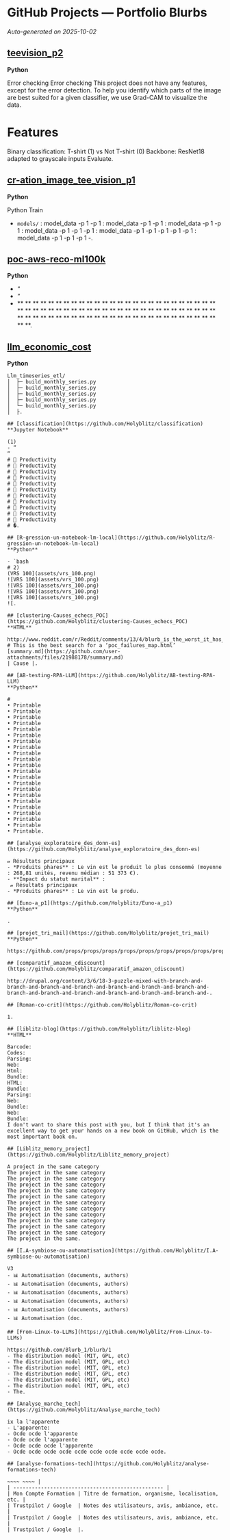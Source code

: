 # GitHub Projects — Portfolio Blurbs

_Auto-generated on 2025-10-02_

## [teevision_p2](https://github.com/Holyblitz/teevision_p2)
**Python**

Error checking
Error checking
This project does not have any features, except for the error detection.
To help you identify which parts of the image are best suited for a given classifier, we use Grad-CAM to visualize the data.
# Features
Binary classification: T-shirt (1) vs Not T-shirt (0)
Backbone: ResNet18 adapted to grayscale inputs
Evaluate.

## [cr-ation_image_tee_vision_p1](https://github.com/Holyblitz/cr-ation_image_tee_vision_p1)
**Python**

Python Train
- `models/` : model_data -p 1 -p 1
: model_data -p 1 -p 1
: model_data -p 1 -p 1
: model_data -p 1 -p 1 -p 1
: model_data -p 1 -p 1 -p 1 -p 1 -p 1
: model_data -p 1 -p 1 -p 1 -.

## [poc-aws-reco-ml100k](https://github.com/Holyblitz/poc-aws-reco-ml100k)
**Python**

- “
- “
- ** ** ** ** ** ** ** ** ** ** ** ** ** ** ** ** ** ** ** ** ** ** ** ** ** ** ** ** ** ** ** ** ** ** ** ** ** ** ** ** ** ** ** ** ** ** ** ** ** ** ** ** ** ** ** ** ** ** ** ** ** ** ** ** ** ** ** ** ** ** ** ** ** ** ** ** ** ** ** **.

## [llm_economic_cost](https://github.com/Holyblitz/llm_economic_cost)
**Python**

```
Llm_timeseries_etl/
│  ├─ build_monthly_series.py
│  ├─ build_monthly_series.py
│  ├─ build_monthly_series.py
│  ├─ build_monthly_series.py
│  └─ build_monthly_series.py
│  ├.

## [classification](https://github.com/Holyblitz/classification)
**Jupyter Notebook**

(1)
- “
“
# 📌 Productivity
# 📌 Productivity
# 📌 Productivity
# 📌 Productivity
# 📌 Productivity
# 📌 Productivity
# 📌 Productivity
# 📌 Productivity
# 📌 Productivity
# 📌 Productivity
# 📌 Productivity
# �.

## [R-gression-un-notebook-lm-local](https://github.com/Holyblitz/R-gression-un-notebook-lm-local)
**Python**

- `bash
# 2)
(VRS 100](assets/vrs_100.png)
![VRS 100](assets/vrs_100.png)
![VRS 100](assets/vrs_100.png)
![VRS 100](assets/vrs_100.png)
![VRS 100](assets/vrs_100.png)
![.

## [clustering-Causes_echecs_POC](https://github.com/Holyblitz/clustering-Causes_echecs_POC)
**HTML**

http://www.reddit.com/r/Reddit/comments/13/4/blurb_is_the_worst_it_has_been_ever/
# This is the best search for a ‘poc_failures_map.html’ 
[summary.md](https://github.com/user-attachments/files/21988178/summary.md)
| Cause |.

## [AB-testing-RPA-LLM](https://github.com/Holyblitz/AB-testing-RPA-LLM)
**Python**

#
• Printable
• Printable
• Printable
• Printable
• Printable
• Printable
• Printable
• Printable
• Printable
• Printable
• Printable
• Printable
• Printable
• Printable
• Printable
• Printable
• Printable
• Printable
• Printable
• Printable
• Printable
• Printable.

## [analyse_exploratoire_des_donn-es](https://github.com/Holyblitz/analyse_exploratoire_des_donn-es)

𝓊 Résultats principaux
- *Produits phares** : Le vin est le produit le plus consommé (moyenne : 268,81 unités, revenu médian : 51 373 €).
- **Impact du statut marital** :
 𝓊 Résultats principaux
- *Produits phares** : Le vin est le produ.

## [Euno-a_p1](https://github.com/Holyblitz/Euno-a_p1)
**Python**

.

## [projet_tri_mail](https://github.com/Holyblitz/projet_tri_mail)
**Python**

https://github.com/props/props/props/props/props/props/props/props/props/props/props/props/props/props/props/props/props/props/props/props/props/props/props/props/props/props/props/props/.

## [comparatif_amazon_cdiscount](https://github.com/Holyblitz/comparatif_amazon_cdiscount)

http://drupal.org/content/3/6/18-3-puzzle-mixed-with-branch-and-branch-and-branch-and-branch-and-branch-and-branch-and-branch-and-branch-and-branch-and-branch-and-branch-and-branch-and-branch-and-.

## [Roman-co-crit](https://github.com/Holyblitz/Roman-co-crit)

1.

## [liblitz-blog](https://github.com/Holyblitz/liblitz-blog)
**HTML**

Barcode:
Codes:
Parsing:
Web:
Html:
Bundle:
HTML:
Bundle:
Parsing:
Web:
Bundle:
Web:
Bundle:
I don't want to share this post with you, but I think that it's an excellent way to get your hands on a new book on GitHub, which is the most important book on.

## [Liblitz_memory_project](https://github.com/Holyblitz/Liblitz_memory_project)

A project in the same category
The project in the same category
The project in the same category
The project in the same category
The project in the same category
The project in the same category
The project in the same category
The project in the same category
The project in the same category
The project in the same category
The project in the same category
The project in the same category
The project in the same.

## [I.A-symbiose-ou-automatisation](https://github.com/Holyblitz/I.A-symbiose-ou-automatisation)

‪V3
- 📊 Automatisation (documents, authors)
- 📊 Automatisation (documents, authors)
- 📊 Automatisation (documents, authors)
- 📊 Automatisation (documents, authors)
- 📊 Automatisation (documents, authors)
- 📊 Automatisation (doc.

## [From-Linux-to-LLMs](https://github.com/Holyblitz/From-Linux-to-LLMs)

https://github.com/Blurb_1/blurb/1
- The distribution model (MIT, GPL, etc)
- The distribution model (MIT, GPL, etc)
- The distribution model (MIT, GPL, etc)
- The distribution model (MIT, GPL, etc)
- The distribution model (MIT, GPL, etc)
- The distribution model (MIT, GPL, etc)
- The.

## [Analyse_marche_tech](https://github.com/Holyblitz/Analyse_marche_tech)

ix la l'apparente
- L'apparente:
- Ocde ocde l'apparente
- Ocde ocde l'apparente
- Ocde ocde ocde l'apparente
- Ocde ocde ocde ocde ocde ocde ocde ocde ocde ocde.

## [analyse-formations-tech](https://github.com/Holyblitz/analyse-formations-tech)

~~~~ ~~~~ |
| ------------------------------------------------- |
| Mon Compte Formation | Titre de formation, organisme, localisation, etc. |
| Trustpilot / Google  | Notes des utilisateurs, avis, ambiance, etc. |
| Trustpilot / Google  | Notes des utilisateurs, avis, ambiance, etc. |
| Trustpilot / Google  |.
